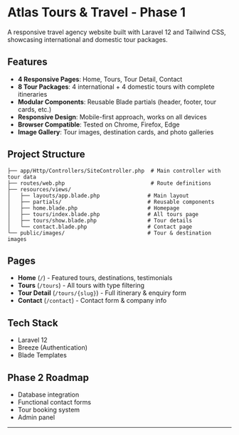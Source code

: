# Atlas Tours & Travel - Phase 1

A responsive travel agency website built with Laravel 12 and Tailwind CSS, showcasing international and domestic tour packages.

## Features

- **4 Responsive Pages**: Home, Tours, Tour Detail, Contact
- **8 Tour Packages**: 4 international + 4 domestic tours with complete itineraries
- **Modular Components**: Reusable Blade partials (header, footer, tour cards, etc.)
- **Responsive Design**: Mobile-first approach, works on all devices
- **Browser Compatible**: Tested on Chrome, Firefox, Edge
- **Image Gallery**: Tour images, destination cards, and photo galleries

## Project Structure

```
├── app/Http/Controllers/SiteController.php  # Main controller with tour data
├── routes/web.php                           # Route definitions
├── resources/views/
│   ├── layouts/app.blade.php               # Main layout
│   ├── partials/                           # Reusable components
│   ├── home.blade.php                      # Homepage
│   ├── tours/index.blade.php               # All tours page
│   ├── tours/show.blade.php                # Tour details
│   └── contact.blade.php                   # Contact page
└── public/images/                          # Tour & destination images
```


## Pages

- **Home** (`/`) - Featured tours, destinations, testimonials
- **Tours** (`/tours`) - All tours with type filtering
- **Tour Detail** (`/tours/{slug}`) - Full itinerary & enquiry form
- **Contact** (`/contact`) - Contact form & company info

## Tech Stack

- Laravel 12
- Breeze (Authentication)
- Blade Templates

## Phase 2 Roadmap

- Database integration
- Functional contact forms
- Tour booking system
- Admin panel

---

